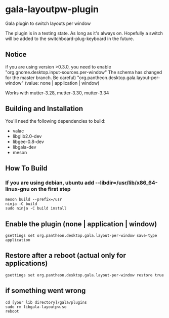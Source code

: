 # gala-layoutpw-plugin
Gala plugin to switch layouts per window

The plugin is in a testing state. As long as it's always on. Hopefully a switch will be added to the switchboard-plug-keyboard in the future.

## Notice
if you are using version >0.3.0, you need to enable "org.gnome.desktop.input-sources.per-window"
The schema has changed for the master branch. Be careful) "org.pantheon.desktop.gala.layout-per-window" (value: none | application | window)

Works with mutter-3.28, mutter-3.30, mutter-3.34

## Building and Installation

You'll need the following dependencies to build:
* valac
* libglib2.0-dev
* libgee-0.8-dev
* libgala-dev
* meson

## How To Build
### If you are using debian, ubuntu add --libdir=/usr/lib/x86_64-linux-gnu on the first step
    meson build --prefix=/usr
    ninja -C build
    sudo ninja -C build install

## Enable the plugin (none | application | window)
    gsettings set org.pantheon.desktop.gala.layout-per-window save-type application
## Restore after a reboot (actual only for applications)
    gsettings set org.pantheon.desktop.gala.layout-per-window restore true

## if something went wrong

    cd [your lib directory]/gala/plugins
    sudo rm libgala-layoutpw.so
    reboot
